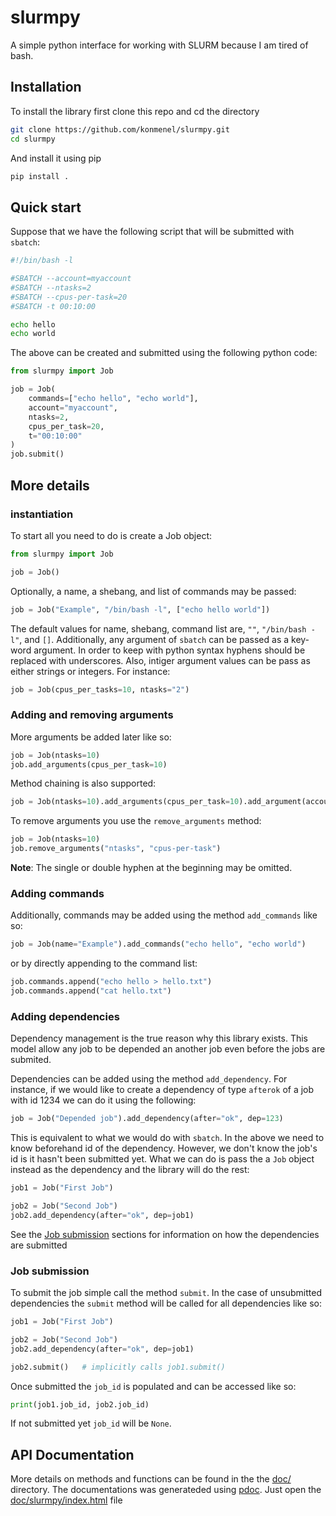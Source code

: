 # slurmpy
A simple python interface for working with SLURM because I am tired of bash.

## Installation
To install the library first clone this repo and cd the directory
```bash
git clone https://github.com/konmenel/slurmpy.git
cd slurmpy
```
And install it using pip
```bash
pip install .
```

## Quick start
Suppose that we have the following script that will be submitted with `sbatch`:
```bash
#!/bin/bash -l

#SBATCH --account=myaccount
#SBATCH --ntasks=2
#SBATCH --cpus-per-task=20
#SBATCH -t 00:10:00

echo hello
echo world
```

The above can be created and submitted using the following python code:
```python
from slurmpy import Job

job = Job(
    commands=["echo hello", "echo world"],
    account="myaccount",
    ntasks=2,
    cpus_per_task=20,
    t="00:10:00"
)
job.submit()
```

## More details
### instantiation
To start all you need to do is create a Job object:
```python
from slurmpy import Job

job = Job()
```
Optionally, a name, a shebang, and list of commands may be passed:
```python
job = Job("Example", "/bin/bash -l", ["echo hello world"])
```
The default values for name, shebang, command list are, `""`, `"/bin/bash -l"`, and
`[]`. Additionally, any argument of `sbatch` can be passed as a key-word argument. In
order to keep with python syntax hyphens should be replaced with underscores. Also,
intiger argument values can be pass as either strings or integers. For instance:
```python
job = Job(cpus_per_tasks=10, ntasks="2")
```

### Adding and removing arguments
More arguments be added later like so:
```python
job = Job(ntasks=10)
job.add_arguments(cpus_per_task=10)
```
Method chaining is also supported:
```python
job = Job(ntasks=10).add_arguments(cpus_per_task=10).add_argument(account="123")
```

To remove arguments you use the `remove_arguments` method:
```python
job = Job(ntasks=10)
job.remove_arguments("ntasks", "cpus-per-task")
```
**Note**: The single or double hyphen at the beginning may be omitted.
 

### Adding commands
Additionally, commands may be added using the method `add_commands` like so:
```python
job = Job(name="Example").add_commands("echo hello", "echo world")
```
or by directly appending to the command list:
```python
job.commands.append("echo hello > hello.txt")
job.commands.append("cat hello.txt")
```

### Adding dependencies
Dependency management is the true reason why this library exists. This model
allow any job to be depended an another job even before the jobs are submited.

Dependencies can be added using the method `add_dependency`. For instance,
if we would like to create a dependency of type `afterok` of a job with id 
1234 we can do it using the following:
```python
job = Job("Depended job").add_dependency(after="ok", dep=123)
```

This is equivalent to what we would do with `sbatch`. In the above we need
to know beforehand id of the dependency. However, we don't know the job's id
is it hasn't been submitted yet. What we can do is pass the a `Job` object instead
as the dependency and the library will do the rest:
```python
job1 = Job("First Job")

job2 = Job("Second Job")
job2.add_dependency(after="ok", dep=job1)
```

See the [Job submission](#job-submission) sections for information on how the dependencies are
submitted

### Job submission
To submit the job simple call the method `submit`. In the case of unsubmitted
dependencies the `submit` method will be called for all dependencies like so:
```python
job1 = Job("First Job")

job2 = Job("Second Job")
job2.add_dependency(after="ok", dep=job1)

job2.submit()   # implicitly calls job1.submit()
```

Once submitted the `job_id` is populated and can be accessed like so:
```python
print(job1.job_id, job2.job_id)
```
If not submitted yet `job_id` will be `None`.

## API Documentation
More details on methods and functions can be found in the the [doc/](doc/) directory. The
documentations was generateded using [pdoc](https://pdoc3.github.io/pdoc/). Just
open the [doc/slurmpy/index.html](doc/slurmpy/index.html) file 


